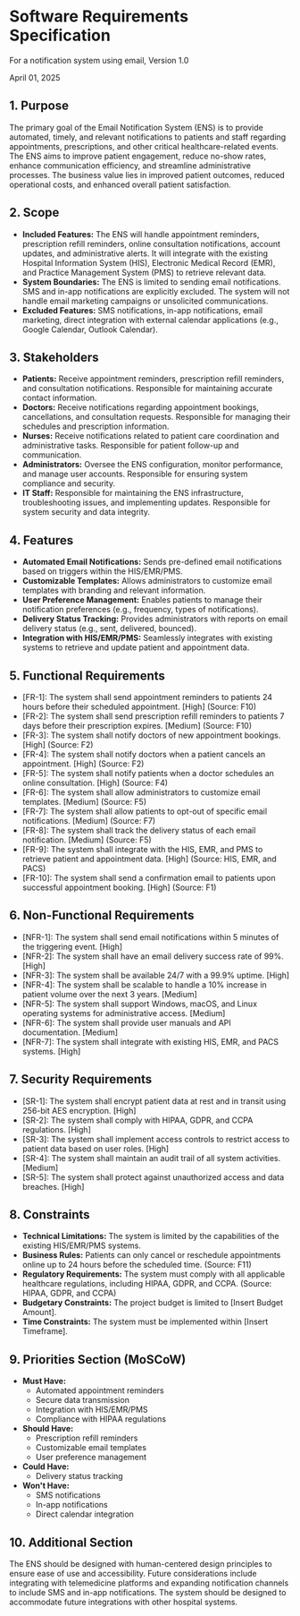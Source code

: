 # Software Requirements Specification
For a notification system using email,
Version 1.0

April 01, 2025

## 1. Purpose

The primary goal of the Email Notification System (ENS) is to provide automated, timely, and relevant notifications to patients and staff regarding appointments, prescriptions, and other critical healthcare-related events. The ENS aims to improve patient engagement, reduce no-show rates, enhance communication efficiency, and streamline administrative processes. The business value lies in improved patient outcomes, reduced operational costs, and enhanced overall patient satisfaction.

## 2. Scope

*   **Included Features:** The ENS will handle appointment reminders, prescription refill reminders, online consultation notifications, account updates, and administrative alerts. It will integrate with the existing Hospital Information System (HIS), Electronic Medical Record (EMR), and Practice Management System (PMS) to retrieve relevant data.
*   **System Boundaries:** The ENS is limited to sending email notifications. SMS and in-app notifications are explicitly excluded. The system will not handle email marketing campaigns or unsolicited communications.
*   **Excluded Features:** SMS notifications, in-app notifications, email marketing, direct integration with external calendar applications (e.g., Google Calendar, Outlook Calendar).

## 3. Stakeholders

*   **Patients:** Receive appointment reminders, prescription refill reminders, and consultation notifications. Responsible for maintaining accurate contact information.
*   **Doctors:** Receive notifications regarding appointment bookings, cancellations, and consultation requests. Responsible for managing their schedules and prescription information.
*   **Nurses:** Receive notifications related to patient care coordination and administrative tasks. Responsible for patient follow-up and communication.
*   **Administrators:** Oversee the ENS configuration, monitor performance, and manage user accounts. Responsible for ensuring system compliance and security.
*   **IT Staff:** Responsible for maintaining the ENS infrastructure, troubleshooting issues, and implementing updates. Responsible for system security and data integrity.

## 4. Features

*   **Automated Email Notifications:** Sends pre-defined email notifications based on triggers within the HIS/EMR/PMS.
*   **Customizable Templates:** Allows administrators to customize email templates with branding and relevant information.
*   **User Preference Management:** Enables patients to manage their notification preferences (e.g., frequency, types of notifications).
*   **Delivery Status Tracking:** Provides administrators with reports on email delivery status (e.g., sent, delivered, bounced).
*   **Integration with HIS/EMR/PMS:** Seamlessly integrates with existing systems to retrieve and update patient and appointment data.

## 5. Functional Requirements

*   [FR-1]: The system shall send appointment reminders to patients 24 hours before their scheduled appointment. [High] (Source: F10)
*   [FR-2]: The system shall send prescription refill reminders to patients 7 days before their prescription expires. [Medium] (Source: F10)
*   [FR-3]: The system shall notify doctors of new appointment bookings. [High] (Source: F2)
*   [FR-4]: The system shall notify doctors when a patient cancels an appointment. [High] (Source: F2)
*   [FR-5]: The system shall notify patients when a doctor schedules an online consultation. [High] (Source: F4)
*   [FR-6]: The system shall allow administrators to customize email templates. [Medium] (Source: F5)
*   [FR-7]: The system shall allow patients to opt-out of specific email notifications. [Medium] (Source: F7)
*   [FR-8]: The system shall track the delivery status of each email notification. [Medium] (Source: F5)
*   [FR-9]: The system shall integrate with the HIS, EMR, and PMS to retrieve patient and appointment data. [High] (Source: HIS, EMR, and PACS)
*   [FR-10]: The system shall send a confirmation email to patients upon successful appointment booking. [High] (Source: F1)

## 6. Non-Functional Requirements

*   [NFR-1]: The system shall send email notifications within 5 minutes of the triggering event. [High]
*   [NFR-2]: The system shall have an email delivery success rate of 99%. [High]
*   [NFR-3]: The system shall be available 24/7 with a 99.9% uptime. [High]
*   [NFR-4]: The system shall be scalable to handle a 10% increase in patient volume over the next 3 years. [Medium]
*   [NFR-5]: The system shall support Windows, macOS, and Linux operating systems for administrative access. [Medium]
*   [NFR-6]: The system shall provide user manuals and API documentation. [Medium]
*   [NFR-7]: The system shall integrate with existing HIS, EMR, and PACS systems. [High]

## 7. Security Requirements

*   [SR-1]: The system shall encrypt patient data at rest and in transit using 256-bit AES encryption. [High]
*   [SR-2]: The system shall comply with HIPAA, GDPR, and CCPA regulations. [High]
*   [SR-3]: The system shall implement access controls to restrict access to patient data based on user roles. [High]
*   [SR-4]: The system shall maintain an audit trail of all system activities. [Medium]
*   [SR-5]: The system shall protect against unauthorized access and data breaches. [High]

## 8. Constraints

*   **Technical Limitations:** The system is limited by the capabilities of the existing HIS/EMR/PMS systems.
*   **Business Rules:** Patients can only cancel or reschedule appointments online up to 24 hours before the scheduled time. (Source: F11)
*   **Regulatory Requirements:** The system must comply with all applicable healthcare regulations, including HIPAA, GDPR, and CCPA. (Source: HIPAA, GDPR, and CCPA)
*   **Budgetary Constraints:** The project budget is limited to [Insert Budget Amount].
*   **Time Constraints:** The system must be implemented within [Insert Timeframe].

## 9. Priorities Section (MoSCoW)

*   **Must Have:**
    *   Automated appointment reminders
    *   Secure data transmission
    *   Integration with HIS/EMR/PMS
    *   Compliance with HIPAA regulations
*   **Should Have:**
    *   Prescription refill reminders
    *   Customizable email templates
    *   User preference management
*   **Could Have:**
    *   Delivery status tracking
*   **Won't Have:**
    *   SMS notifications
    *   In-app notifications
    *   Direct calendar integration

## 10. Additional Section

The ENS should be designed with human-centered design principles to ensure ease of use and accessibility. Future considerations include integrating with telemedicine platforms and expanding notification channels to include SMS and in-app notifications. The system should be designed to accommodate future integrations with other hospital systems.